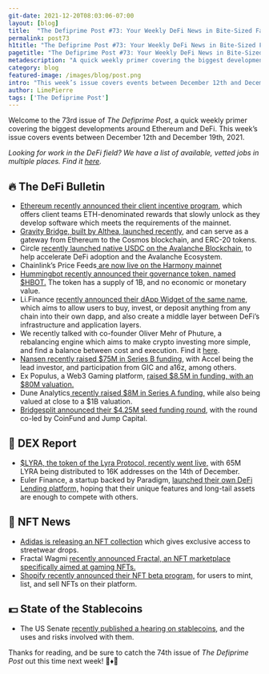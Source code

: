 ```yaml
---
git-date: 2021-12-20T08:03:06-07:00
layout: [blog]
title:  "The Defiprime Post #73: Your Weekly DeFi News in Bite-Sized Fashion"
permalink: post73
h1title: "The Defiprime Post #73: Your Weekly DeFi News in Bite-Sized Fashion"
pagetitle: "The Defiprime Post #73: Your Weekly DeFi News in Bite-Sized Fashion"
metadescription: "A quick weekly primer covering the biggest developments around Ethereum and DeFi. This week’s issue covers events between December 12th and December 19th, 2021"
category: blog
featured-image: /images/blog/post.png
intro: "This week’s issue covers events between December 12th and December 19th, 2021"
author: LimePierre
tags: ['The Defiprime Post']
---
```


Welcome to the 73rd issue of _The Defiprime Post_, a quick weekly primer covering the biggest developments around Ethereum and DeFi. This week’s issue covers events between December 12th and December 19th, 2021.

_Looking for work in the DeFi field? We have a list of available, vetted jobs in multiple places. Find it [here](https://defiprime.pallet.xyz/jobs)._


## 🔥 The DeFi Bulletin

* [Ethereum recently announced their client incentive program](https://blog.ethereum.org/2021/12/13/client-incentive-program/), which offers client teams ETH-denominated rewards that slowly unlock as they develop software which meets the requirements of the mainnet. 
* [Gravity Bridge, built by Althea, launched recently](https://cointelegraph.com/news/gravity-bridge-brings-ethereum-to-the-multichain), and can serve as a gateway from Ethereum to the Cosmos blockchain, and ERC-20 tokens. 
* Circle [recently launched native USDC on the Avalanche Blockchain](https://medium.com/avalancheavax/circle-launches-usdc-on-avalanche-to-accelerate-defi-adoption-6eddd00e45b5), to help accelerate DeFi adoption and the Avalanche Ecosystem. 
* Chainlink’s Price Feeds[ are now live on the Harmony mainnet](https://medium.com/harmony-one/chainlink-price-feeds-running-live-on-harmony-mainnet-empowering-developers-building-defi-apps-4ddcd2208af9) 
* [Hummingbot recently announced their governance token, named $HBOT.](https://hummingbot.io/en/blog/introducing-hbot/) The token has a supply of 1B, and no economic or monetary value. 
* Li.Finance [recently announced their dApp Widget of the same name](https://blog.li.finance/li-finance-plug-play-interoperability-9ce64222906f), which aims to allow users to buy, invest, or deposit anything from any chain into their own dapp, and also create a middle layer between DeFi’s infrastructure and application layers.
* We recently talked with co-founder Oliver Mehr of Phuture, a rebalancing engine which aims to make crypto investing more simple, and find a balance between cost and execution. Find it [here](https://defiprime.com/phuture).  
* [Nansen recently raised $75M in Series B funding](https://www.nansen.ai/post/nansen-raises-75-million-in-series-b-funding), with Accel being the lead investor, and participation from GIC and a16z, among others. 
* Ex Populus, a Web3 Gaming platform, [raised $8.5M in funding, with an $80M valuation.](https://www.coindesk.com/business/2021/12/14/ex-populus-raises-85m-amid-fears-web-3-gaming-is-growing-frothy/) 
* Dune Analytics[ recently raised $8M in Series A funding,](https://www.theblockcrypto.com/post/127759/dune-analytics-is-raising-funds-at-a-1-billion-valuation-sources) while also being valued at close to a $1B valuation. 
* [Bridgesplit announced their $4.25M seed funding round](https://medium.com/@bridgesplit/bridgesplit-announces-4-25-million-seed-round-75d72bcf3772), with the round co-led by CoinFund and Jump Capital. 

## 💱 DEX Report

*  [$LYRA, the token of the Lyra Protocol, recently went live,](https://blog.lyra.finance/lyra-is-live/) with 65M LYRA being distributed to 16K addresses on the 14th of December. 
* Euler Finance, a startup backed by Paradigm, [launched their own DeFi Lending platform,](https://www.coindesk.com/business/2021/12/13/euler-finance-launches-new-defi-lending-platform-in-crowded-market/) hoping that their unique features and long-tail assets are enough to compete with others. 


## 💎 NFT News

* [Adidas is releasing an NFT collection](https://www.theverge.com/2021/12/16/22822143/adidas-nft-launch-into-the-metaverse-price-release-date) which gives exclusive access to streetwear drops. 
* Fractal Wagmi [recently announced Fractal, an NFT marketplace specifically aimed at gaming NFTs. ](https://fractal.medium.com/introducing-fractal-98a8162a0a6f)
* [Shopify recently announced their NFT beta program,](https://www.shopify.com/nft) for users to mint, list, and sell NFTs on their platform. 


## 💵 State of the Stablecoins

* The US Senate [recently published a hearing on stablecoins](https://www.banking.senate.gov/hearings/stablecoins-how-do-they-work-how-are-they-used-and-what-are-their-risks), and the uses and risks involved with them. 

Thanks for reading, and be sure to catch the 74th issue of _The Defiprime Post_ out this time next week! 👋♦️👋